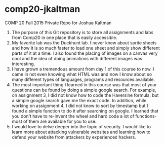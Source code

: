 # comp20-jkaltman
COMP 20 Fall 2015 Private Repo for Joshua Kaltman

1. The purpose of this Git repository is to store all assignments and labs from Comp20 in one place that is easily accessible. 
2. My favorite lab was the Duckhunt lab. I never knew about sprite sheets and how it is so much faster to load one sheet and simply show different parts of it at a time. I also found the placing of images on a canvas very cool and the idea of doing animations with different images was interesting.
3. I have grown a tremendous amount from day 1 of this course to now. I came in not even knowing what HTML was and now I know about so many different types of languages, programs and resources available.
4. The most important thing I learned in this course was that most of your questions can be found by doing a simple google search. For example, on assignment 3, I did not know how to code the Haversine formula, but a simple google search gave me the exact code. In addition, while working on assignment 4, I did not know to sort by timestamp but I found a simple function to do it after searching on google. I learned that you don't have to re-invent the wheel and hard code a lot of functions-most of them are available for you to use.
5. I would love to delve deeper into the topic of security. I would like to learn more about attacking vulnerable websites and learning how to defend your website from attackers by experienced hackers. 
